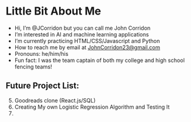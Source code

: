 # Little Bit About Me

- Hi, I’m @JCorridon but you can call me John Corridon
- I’m interested in AI and machine learning applications
- I’m currently practicing HTML/CSS/Javascript and Python
- How to reach me by email at JohnCorridon23@gmail.com
- Pronouns: he/him/his
- Fun fact: I was the team captain of both my college and high school fencing teams!

## Future Project List:
5. Goodreads clone (React.js/SQL)
6. Creating My own Logistic Regression Algorithm and Testing It
7. 

<!---
JCorridon/JCorridon is a ✨ special ✨ repository because its `README.md` (this file) appears on your GitHub profile.
You can click the Preview link to take a look at your changes.
--->
